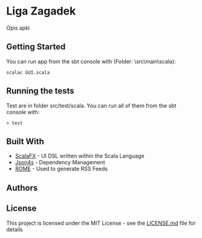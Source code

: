 # Liga Zagadek
Opis apki

## Getting Started
You can run app from the sbt console with (Folder: \src\main\scala):
```
scalac GUI.scala
```

## Running the tests
Test are in folder src/test/scala. You can run all of them from the sbt console with:
```
> test 
```

## Built With

* [ScalaFX](http://www.scalafx.org/) - UI DSL written within the Scala Language
* [Json4s](http://json4s.org/) - Dependency Management
* [ROME](https://rometools.github.io/rome/) - Used to generate RSS Feeds

## Authors


## License

This project is licensed under the MIT License - see the [LICENSE.md](LICENSE.md) file for details
